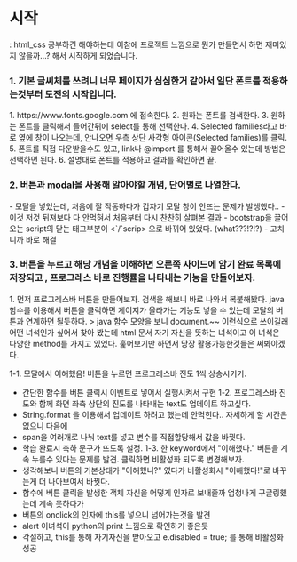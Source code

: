 # 시작
: html_css 공부하긴 해야하는데 이참에 프로젝트 느낌으로 뭔가 만들면서 하면 재미있지 않을까...?
해서 시작하게 되었습니다.

<h3> 1. 기본 글씨체를 쓰려니 너무 페이지가 심심한거 같아서 일단 폰트를 적용하는것부터 도전의 시작입니다.</h3>
1. https://www.fonts.google.com 에 접속한다.
2. 원하는 폰트를 검색한다.
3. 원하는 폰트를 클릭해서 들어간뒤에 select를 통해 선택한다.
4. Selected families라고 바로 옆에 창이 나오는데, 안나오면 우측 상단 사각형 아이콘(Selected families)를 클릭.
5. 폰트를 직접 다운받을수도 있고, link나 @import 를 통해서 끌어올수 있는데 방법은 선택하면 된다.
6. 설명대로 폰트를 적용하고 결과를 확인하면 끝.

<h3> 2. 버튼과 modal을 사용해 알아야할 개념, 단어별로 나열한다.</h3>
- 모달을 넣었는데, 처음에 잘 작동하다가 갑자기 모달 창이 안뜨는 문제가 발생했다..
- 이것 저것 뒤져보다 다 안먹혀서 처음부터 다시 찬찬히 살펴본 결과
- bootstrap을 끌어오는 script의 닫는 태그부분이 <`/`scrip> 으로 바뀌어 있었다. (what???!?!?)
- 고치니까 바로 해결


<h3> 3. 버튼을 누르고 해당 개념을 이해하면 오른쪽 사이드에 암기 완료 목록에 저장되고 , 프로그레스 바로 진행률을 나타내는 기능을 만들어보자.</h3>
1. 먼저 프로그레스바 버튼을 만들어보자. 검색을 해보니 바로 나와서 복붙해봤다.
java 함수를 이용해서 버튼을 클릭하면 게이지가 올라가는 기능도 넣을 수 있는데 모달의 버튼과 연계하면 될듯하다.
> java 함수 모양을 보니 document.~~ 이런식으로 쓰이길래 어떤 녀석인가 싶어서 찾아 봤는데 html 문서 자기 자신을 뜻하는 녀석이고
이 녀석은 다양한 method를 가지고 있었다. 훑어보기만 하면서 당장 활용가능한것들은 써봐야겠다.

1-1. 모달에서 이해했음! 버튼을 누르면 프로그레스바 진도 1씩 상승시키기.
- 간단한 함수를 버튼 클릭시 이벤트로 넣어서 실행시켜서 구현
1-2. 프로그레스바 진도와 함께 화면 좌측 상단의 진도를 나타내는 text도 업데이트 하고싶다.
- String.format 을 이용해서 업데이트 하려고 했는데 안먹힌다.. 자세하게 할 시간은 없으니 다음에
- span을 여러개로 나눠 text를 넣고 변수를 직접할당해서 값을 바꿧다.
- 학습 완료시 축하 문구가 뜨도록 설정.
1-3. 한 keyword에서 "이해했다." 버튼을 계속 누를수 있다는 문제를 발견. 클릭하면 비활성화 되도록 변경해보자.
- 생각해보니 버튼의 기본상태가 "이해했니?" 였다가 비활성화시 "이해했다!"로 바꾸는게 더 나아보여서 바꿧다.
- 함수에 버튼 클릭을 발생한 객체 자신을 어떻게 인자로 보내줄까 엄청나게 구글링했는데 계속 못하다가
- 버튼의 onclick의 인자에 this를 넣으니 넘어가는것을 발견
- alert 이녀석이 python의 print 느낌으로 확인하기 좋은듯
- 각설하고, this를 통해 자기자신을 받아오고 e.disabled = true; 를 통해 비활성화 성공
